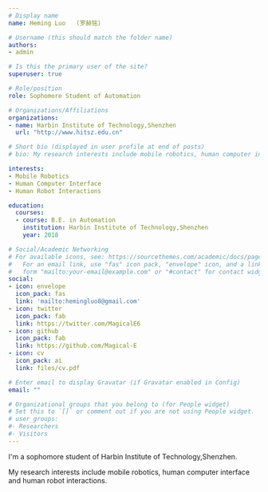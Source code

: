```yaml
---
# Display name
name: Heming Luo   (罗赫铭)

# Username (this should match the folder name)
authors:
- admin

# Is this the primary user of the site?
superuser: true

# Role/position
role: Sophomore Student of Automation

# Organizations/Affiliations
organizations:
- name: Harbin Institute of Technology,Shenzhen
  url: "http://www.hitsz.edu.cn"

# Short bio (displayed in user profile at end of posts)
# bio: My research interests include mobile robotics, human computer interface   # and human robot interactions.

interests:
- Mobile Robotics
- Human Computer Interface
- Human Robot Interactions

education:
  courses:
  - course: B.E. in Automation
    institution: Harbin Institute of Technology,Shenzhen
    year: 2018

# Social/Academic Networking
# For available icons, see: https://sourcethemes.com/academic/docs/page-builder/#icons
#   For an email link, use "fas" icon pack, "envelope" icon, and a link in the
#   form "mailto:your-email@example.com" or "#contact" for contact widget.
social:
- icon: envelope
  icon_pack: fas
  link: 'mailto:hemingluo8@gmail.com' 
- icon: twitter
  icon_pack: fab
  link: https://twitter.com/MagicalE6
- icon: github
  icon_pack: fab
  link: https://github.com/Magical-E
- icon: cv
  icon_pack: ai
  link: files/cv.pdf

# Enter email to display Gravatar (if Gravatar enabled in Config)
email: ""

# Organizational groups that you belong to (for People widget)
# Set this to `[]` or comment out if you are not using People widget.
# user_groups:
#- Researchers
#- Visitors
---
```


I'm a sophomore student of Harbin Institute of Technology,Shenzhen. 

My research interests include mobile robotics, human computer interface and human robot interactions.